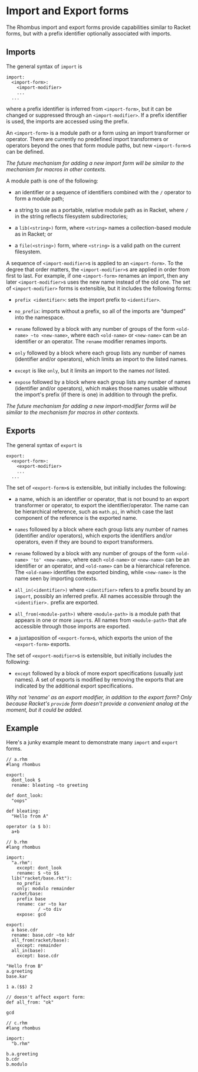 # Import and Export forms

The Rhombus import and export forms provide capabilities similar to
Racket forms, but with a prefix identifier optionally associated with
imports.

## Imports

The general syntax of `import` is

```
import:
  <import-form>:
    <import-modifier>
    ...
  ...
```

where a prefix identifier is inferred from `<import-form>`, but it can
be changed or suppressed through an `<import-modifier>`. If a prefix
identifier is used, the imports are accessed using the prefix.

An `<import-form>` is a module path or a form using an import
transformer or operator. There are currently no predefined import
transformers or operators beyond the ones that form module paths, but
new `<import-form>`s can be defined.

_The future mechanism for adding a new import form will be similar to
the mechanism for macros in other contexts._

A module path is one of the following:

 * an identifier or a sequence of identifiers combined with the `/`
   operator to form a module path;

 * a string to use as a portable, relative module path as in Racket,
   where `/` in the string reflects filesystem subdirectories;

 * a `lib(<string>)` form, where `<string>` names a collection-based
   module as in Racket; or

 * a `file(<string>)` form, where `<string>` is a valid path on the
   current filesystem.

A sequence of `<import-modifier>`s is applied to an `<import-form>`.
To the degree that order matters, the `<import-modifier>`s are
applied in order from first to last. For example, if one
`<import-form>` renames an import, then any later `<import-modifier>`s
uses the new name instead of the old one. The set of
`<import-modifier>` forms is extensible, but it includes the following
forms:

 * `prefix <identifier>`: sets the import prefix to `<identifier>`.

 * `no_prefix`: imports without a prefix, so all of the imports are
   “dumped” into the namespace.

 * `rename` followed by a block with any number of groups of the form
   `<old-name> ~to <new-name>`, where each `<old-name>` or
   `<new-name>` can be an identifier or an operator. The `rename`
   modifier renames imports.

 * `only` followed by a block where each group lists any number of
   names (identifier and/or operators), which limits an import to the
   listed names.

 * `except` is like `only`, but it limits an import to the names _not_
   listed.

 * `expose` followed by a block where each group lists any number of
   names (identifier and/or operators), which makes those names usable
   without the import's prefix (if there is one) in addition to
   through the prefix.

_The future mechanism for adding a new import-modifier forms will be
similar to the mechanism for macros in other contexts._

## Exports

The general syntax of `export` is

```
export:
  <export-form>:
    <export-modifier>
    ...
  ...
```

The set of `<export-form>`s is extensible, but initially includes the following:

 * a name, which is an identifier or operator, that is not bound to an
   export transformer or operator, to export the identifier/operator.
   The name can be hierarchical reference, such as `math.pi`, in which
   case the last component of the reference is the exported name.

 * `names` followed by a block where each group lists any number of
   names (identifier and/or operators), which exports the identifiers
   and/or operators, even if they are bound to export transformers.

 * `rename` followed by a block with any number of groups of the form
   `<old-name> 'to' <new-name>`, where each `<old-name>` or
   `<new-name>` can be an identifier or an operator, and `<old-name>`
   can be a hierarchical reference. The `<old-name>` identifies the
   exported binding, while `<new-name>` is the name seen by importing
   contexts.

 * `all_in(<identifier>)` where `<identifier>` refers to a prefix
   bound by an `import`, possibly an inferred prefix. All names
   accessible through the `<identifier>.` prefix are exported.

 * `all_from(<module-path>)` where `<module-path>` is a module path
   that appears in one or more `import`s. All names from
   `<module-path>` that afe accessible through those imports are
   exported.

 * a juxtaposition of `<export-form>`s, which exports the union of the
   `<export-form>` exports.
                  
The set of `<export-modifier>`s is extensible, but initially includes
the following:

 * `except` followed by a block of more export specifications (usually
   just names). A set of exports is modified by removing the exports
   that are indicated by the additional export specifications.

_Why not 'rename' as an export modifier, in addition to the export
form? Only because Racket's `provide` form doesn't provide a
convenient analog at the moment, but it could be added._

## Example

Here's a junky example meant to demonstrate many `import` and `export`
forms.

```
// a.rhm
#lang rhombus

export:
  dont_look $
  rename: bleating ~to greeting

def dont_look:
  "oops"

def bleating:
  "Hello from A"

operator (a $ b):
  a+b
```

```
// b.rhm
#lang rhombus

import:
  "a.rhm":
    except: dont_look
    rename: $ ~to $$
  lib("racket/base.rkt"):
    no_prefix
    only: modulo remainder
  racket/base:
    prefix base
    rename: car ~to kar
            / ~to div
    expose: gcd

export:
  a base.cdr
  rename: base.cdr ~to kdr
  all_from(racket/base):
    except: remainder
  all_in(base):
    except: base.cdr

"Hello from B"
a.greeting
base.kar

1 a.($$) 2

// doesn't affect export form:
def all_from: "ok"

gcd
```

```
// c.rhm
#lang rhombus

import:
  "b.rhm"

b.a.greeting
b.cdr
b.modulo
```
